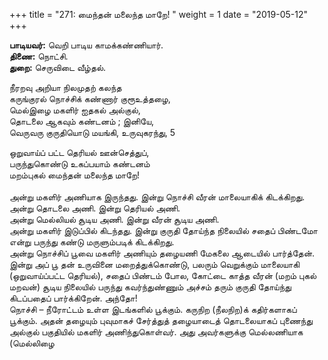 ﻿+++
title = "271: மைந்தன் மலைந்த மாறே!  "
weight = 1
date = "2019-05-12"
+++

**பாடியவர்:** வெறி பாடிய காமக்கண்ணியார்.  
**திணை:** நொட்சி.  
**துறை:** செருவிடை வீழ்தல்.  
  
நீரறவு அறியா நிலமுதற் கலந்த  
கருங்குரல் நொச்சிக் கண்ணார் குரூஉத்தழை,  
மெல்இழை மகளிர் ஐதகல் அல்குல்,  
தொடலை ஆகவும் கண்டனம் ; இனியே,  
வெருவரு குருதியொடு மயங்கி, உருவுகரந்து, 5  
  
ஒறுவாய்ப் பட்ட தெரியல் ஊன்செத்துப்,  
பருந்துகொண்டு உகப்பயாம் கண்டனம்  
மறம்புகல் மைந்தன் மலைந்த மாறே!  
   
அன்று மகளிர் அணியாக இருந்தது. இன்று நொச்சி வீரன் மாலையாகிக் கிடக்கிறது.  
அன்று தொடலை அணி. இன்று தெரியல் அணி.  
அன்று மெல்லியல் சூடிய அணி. இன்று வீரன் சூடிய அணி.  
அன்று மகளிர் இடுப்பில் கிடந்தது. இன்று குருதி தோய்ந்த நிலையில் சதைப் பிண்டமோ என்று பருந்து கண்டு மருளும்படிக் கிடக்கிறது.  
அன்று நொச்சிப் பூவை மகளிர் அணியும் தழையணி மேகலை ஆடையில் பார்த்தேன். இன்று அப் பூ தன் உருவினை மறைத்துக்கொண்டு, பலரும் வெறுக்கும் மாலையாகி (ஒறுவாய்ப்பட்ட தெரியல்), சதைப் பிண்டம் போல, கோட்டை காத்த வீரன் (மறம் புகல் மறவன்) சூடிய நிலையில் பருந்து கவர்ந்துண்ணும் அச்சம் தரும் குருதி தோய்ந்து கிடப்பதைப் பார்க்கிறேன். அந்தோ!  
நொச்சி – நீரோட்டம் உள்ள இடங்களில் பூக்கும். கருநிற (நீலநிற)க் கதிர்களாகப் பூக்கும். அதன் தழையும் புவுமாகச் சேர்த்துத் தழையாடைத் தொடலையாகப் புணைந்து அல்குல் பகுதியில் மகளிர் அணிந்துகொள்வர். அது அவர்களுக்கு மெல்லணியாக (மெல்லிழை  
